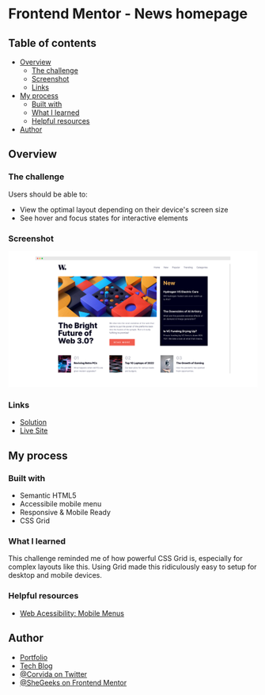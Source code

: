 # Frontend Mentor - News homepage

## Table of contents

- [Overview](#overview)
  - [The challenge](#the-challenge)
  - [Screenshot](#screenshot)
  - [Links](#links)
- [My process](#my-process)
  - [Built with](#built-with)
  - [What I learned](#what-i-learned)
  - [Helpful resources](#useful-resources)
- [Author](#author)

## Overview

### The challenge

Users should be able to:

- View the optimal layout depending on their device's screen size
- See hover and focus states for interactive elements

### Screenshot

![Desktop View](desktop-ss.png)

### Links

- [Solution](https://github.com/SheGeeks/Frontend-Mentor-Projects/tree/Frontend-Mentor-Projects/news-homepage)
- [Live Site](https://shegeeks.github.io/Frontend-Mentor-Projects/news-homepage/)

## My process

### Built with

- Semantic HTML5
- Accessibile mobile menu
- Responsive & Mobile Ready
- CSS Grid

### What I learned

This challenge reminded me of how powerful CSS Grid is, especially for complex layouts like this. Using Grid made this ridiculously easy to setup for desktop and mobile devices.

### Helpful resources

- [Web Acessibility: Mobile Menus](https://w3c.github.io/wai-mobile-intro/mobile/mobile-menus/)

## Author

- [Portfolio](https://corvida.netlify.app/)
- [Tech Blog](https://shegeeks.net)
- [@Corvida on Twitter](https://www.twitter.com/corvida)
- [@SheGeeks on Frontend Mentor](https://www.frontendmentor.io/profile/shegeeks)
